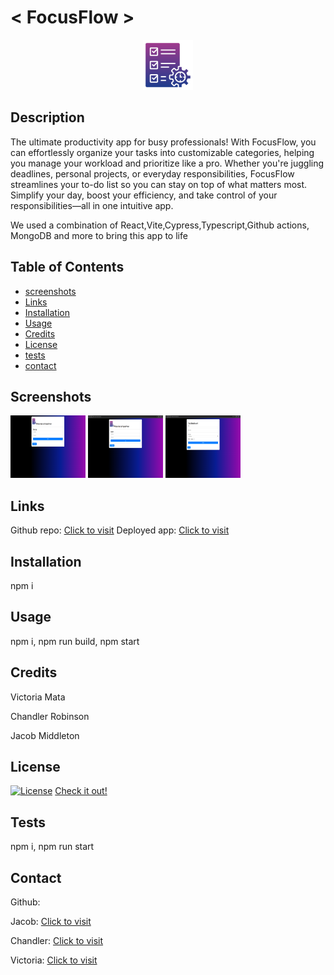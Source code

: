 # < FocusFlow >

<div align="center">
  <a href="https://www.youtube.com/watch?v=dQw4w9WgXcQ">
    <img src="assets/logo.png" alt="Logo" width="80" height="80">
  </a>
</div>

## Description

The ultimate productivity app for busy professionals! With FocusFlow, you can effortlessly organize your tasks into customizable categories, helping you manage your workload and prioritize like a pro. Whether you're juggling deadlines, personal projects, or everyday responsibilities, FocusFlow streamlines your to-do list so you can stay on top of what matters most. Simplify your day, boost your efficiency, and take control of your responsibilities—all in one intuitive app.

We used a combination of React,Vite,Cypress,Typescript,Github actions, MongoDB and more to bring this app to life

## Table of Contents

- [screenshots](#Screenshots)
- [Links](#links)
- [Installation](#installation)
- [Usage](#usage)
- [Credits](#credits)
- [License](#license)
- [tests](#tests)
- [contact](#contact)

## Screenshots

<img src="assets/signuppage.png" alt="screenshot1" width="120" height="100">

<img src="assets/loginpage.png" alt="screenshot1" width="120" height="100">

<img src="assets/dashboard.png" alt="screenshot1" width="120" height="100">

## Links

Github repo: [Click to visit](https://github.com/jacobmidd1996/FocusFlow)
Deployed app: [Click to visit](https://focusflow-sr9k.onrender.com)

## Installation

npm i

## Usage

npm i, npm run build, npm start

## Credits

Victoria Mata

Chandler Robinson

Jacob Middleton

## License

[![License](https://img.shields.io/badge/License-Apache_2.0-blue.svg)](https://opensource.org/licenses/Apache-2.0)
[Check it out!](https://opensource.org/license/apache-2-0)

## Tests

npm i, npm run start

## Contact

Github:

Jacob: [Click to visit](https://github.com/jacobmidd1996)

Chandler: [Click to visit](https://github.com/ChandlerRobinson)

Victoria: [Click to visit](https://github.com/victoriamata)
